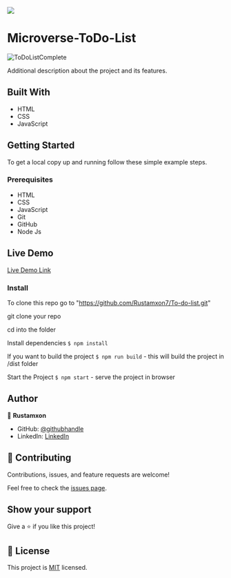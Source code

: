 ![](https://img.shields.io/badge/Microverse-blueviolet)

# Microverse-ToDo-List

![ToDoListComplete](https://user-images.githubusercontent.com/69011963/131209759-a2cc5bf5-a83e-4c01-8c20-d3bb4327b6dc.gif)

Additional description about the project and its features.

## Built With

- HTML
- CSS
- JavaScript

## Getting Started

To get a local copy up and running follow these simple example steps.

### Prerequisites

- HTML
- CSS
- JavaScript
- Git
- GitHub
- Node Js

## Live Demo

[Live Demo Link](https://rustamxon7.github.io/To-do-list/)

### Install

To clone this repo go to "https://github.com/Rustamxon7/To-do-list.git"

git clone your repo

cd into the folder

Install dependencies `$ npm install`

If you want to build the project `$ npm run build` - this will build the project in /dist folder

Start the Project `$ npm start` - serve the project in browser

## Author

👤 **Rustamxon**

- GitHub: [@githubhandle](https://github.com/Rustamxon7)
- LinkedIn: [LinkedIn](https://www.linkedin.com/in/rustamjon-tolipov-6a831020b)

## 🤝 Contributing

Contributions, issues, and feature requests are welcome!

Feel free to check the [issues page](https://github.com/Rustamxon7/To-do-list/issues).

## Show your support

Give a ⭐️ if you like this project!

## 📝 License

This project is [MIT](./MIT.md) licensed.
